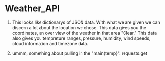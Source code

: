 # Weather_API

1. This looks like dictionarys of JSON data. With what we are given we can discern a lot about the location we chose. This data gives you the coordinates, an over view of the weather in that area "Clear." This data also gives you tempreture ranges, pressure, humidity, wind speeds, cloud information and timezone data.

2. ummm, something about pulling in the "main{temp}". requests.get
